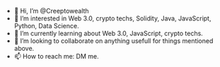 - 👋 Hi, I’m @Creeptowealth
- 👀 I’m interested in Web 3.0, crypto techs, Solidity, Java, JavaScript, Python, Data Science.
- 🌱 I’m currently learning about Web 3.0, JavaScript, crypto techs.
- 💞️ I’m looking to collaborate on anything usefull for things mentioned above.
- 📫 How to reach me: DM me.

<!---
Creeptowealth/Creeptowealth is a ✨ special ✨ repository because its `README.md` (this file) appears on your GitHub profile.
You can click the Preview link to take a look at your changes.
--->
